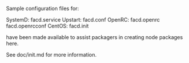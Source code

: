 Sample configuration files for:

SystemD: facd.service
Upstart: facd.conf
OpenRC:  facd.openrc
         facd.openrcconf
CentOS:  facd.init

have been made available to assist packagers in creating node packages here.

See doc/init.md for more information.
